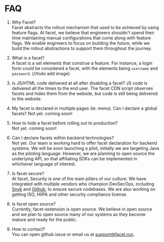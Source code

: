 # FAQ

1. Why Facet?<br/>
   Facet abstracts the rollout mechanism that used to be achieved by using feature flags. At facet, we believe that engineers shouldn't spend their time maintaining manual configurations that come along with feature flags. We enable engineers to focus on building the future, while we build the rollout abstractions to support them throughout the journey.

2. What is a facet? <br/>
   A facet is a set elements that construe a feature. For instance, a login form could be considered a facet, with the elements being `username` and `password`.
   (//todo add image)

3. Is JS/HTML code delivered at all after disabling a facet?
   JS code is delivered all the times to the end user. The facet CDN script observes facets and hides them from the website, but code is still being delivered to the website.

4. My facet is declared in multiple pages (ie: menu). Can I declare a global facets?
   Not yet. coming soon!

5. How to hide a facet before rolling out to production?<br/>
   Not yet. coming soon!

6. Can I declare facets within backend technologies? <br/>
   Not yet. Our team is working hard to offer facet declaration for backend systems. We will be soon launching a pilot, initially we are targeting Java as the piloting language. However, we are planning to open source the underlying API, so that affiliating SDKs can be implemented in whichever language of interest.

7. Is facet secure? <br/>
   At facet, Security is one of the main pillars of our culture. We have integrated with multiple vendors who champion DevSecOps, including [Snyk](https://snyk.io/) and [Github](https://github.com/dependabot), to ensure secure codebases. We are also working on getting ISO, HIIPA and other security compliance license.

8. Is facet open source? <br/>
   Currently, facet-extension is open source. We believe in open source and we plan to open source many of our systems as they become mature and ready for the public.

9. How to contact? <br/>
   You can open github issue or email us at support@facet.run.
